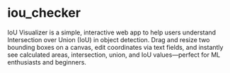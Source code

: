 # iou_checker
IoU Visualizer is a simple, interactive web app to help users understand Intersection over Union (IoU) in object detection. Drag and resize two bounding boxes on a canvas, edit coordinates via text fields, and instantly see calculated areas, intersection, union, and IoU values—perfect for ML enthusiasts and beginners.

